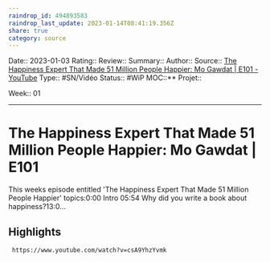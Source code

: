 ```yaml
---
raindrop_id: 494893583
raindrop_last_update: 2023-01-14T08:41:19.356Z
share: true
category: source
---
```


Date:: 2023-01-03
Rating::
Review:: 
Summary:: 
Author::
Source:: [The Happiness Expert That Made 51 Million People Happier: Mo Gawdat | E101 - YouTube](https://www.youtube.com/watch?v=csA9YhzYvmk)
Type:: #SN/Vidéo 
Status:: #WiP
MOC::**
Projet:: 

Week:: 01

***
# The Happiness Expert That Made 51 Million People Happier: Mo Gawdat | E101

This weeks episode entitled  'The Happiness Expert That Made 51 Million People Happier' topics:0:00 Intro 05:54 Why did you write a book about happiness?13:0...

## Highlights


```timestamp-url 
 https://www.youtube.com/watch?v=csA9YhzYvmk
 ```

